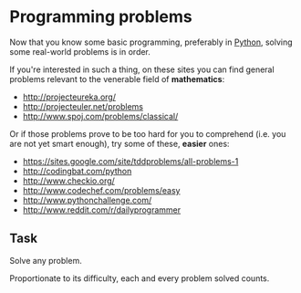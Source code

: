 Programming problems
======================

Now that you know some basic programming, preferably in
[Python](python.md), solving some real-world problems is in order.

If you're interested in such a thing, on these sites you can find
general problems relevant to the venerable field of **mathematics**:
* http://projecteureka.org/
* http://projecteuler.net/problems
* http://www.spoj.com/problems/classical/

Or if those problems prove to be too hard for you to comprehend
(i.e. you are not yet smart enough), try some of these, **easier** ones:
* https://sites.google.com/site/tddproblems/all-problems-1
* http://codingbat.com/python
* http://www.checkio.org/
* http://www.codechef.com/problems/easy
* http://www.pythonchallenge.com/
* http://www.reddit.com/r/dailyprogrammer

Task
----
Solve any problem.

Proportionate to its difficulty, each and every
problem solved counts.

